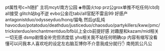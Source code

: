 pt属性号c+h随扩
主坑mcyt/南方公园
◈帝国火top
prz公grox单推不吃任何/cb向all接受 glitch站bg不逆 evbo公金花tabi/all官配不雷且99
好感产antagonistduo/odysseyduo/honq/猫龟 然后gt乱炖havocduo/potatoduo/deathduo/justiceduo/chaosduo/partykillers/kww/pmc/tricksterduo/enchantmentduo/bfb以上全cb前提好感 对趣屋和kazam/mid相关一切无感 dsmp剧情全补完但浓度低 yhs相关我不站任何明确cp 内容有缩写没看懂可以问我本人喜欢吃的设定左右脑互博你不介意我成分就行✋
南苑凯公凡公
